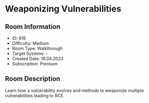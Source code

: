 ﻿# Weaponizing Vulnerabilities

## Room Information
- ID: 616
- Difficulty: Medium
- Room Type: Walkthrough
- Target Systems: -
- Created Date: 18.04.2023
- Subscription: Premium

## Room Description
Learn how a vulnerability evolves and methods to weaponize multiple vulnerabilities leading to RCE.
